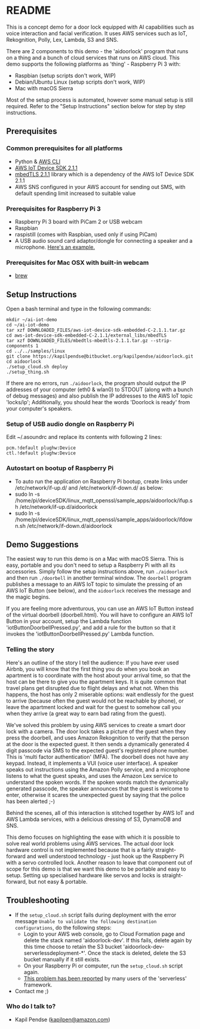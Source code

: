 # README #

This is a concept demo for a door lock equipped with AI capabilities such as voice interaction and facial verification. It uses AWS services such as IoT, Rekognition, Polly, Lex, Lambda, S3 and SNS.

There are 2 components to this demo - the 'aidoorlock' program that runs on a thing and a bunch of cloud services that runs on AWS cloud. This demo supports the following platforms as 'thing' - Raspberry Pi 3 with:
* Raspbian (setup scripts don't work, WIP)
* Debian/Ubuntu Linux (setup scripts don't work, WIP)
* Mac with macOS Sierra

Most of the setup process is automated, however some manual setup is still required. Refer to the "Setup Instructions" section below for step by step instructions.

## Prerequisites ##

### Common prerequisites for all platforms
* Python & [AWS CLI](https://aws.amazon.com/cli/)
* [AWS IoT Device SDK 2.1.1](https://github.com/aws/aws-iot-device-sdk-embedded-C/archive/v2.1.1.tar.gz)
* [mbedTLS 2.1.1](https://github.com/ARMmbed/mbedtls/archive/mbedtls-2.1.1.tar.gz) library which is a dependency of the AWS IoT Device SDK 2.1.1
* AWS SNS configured in your AWS account for sending out SMS, with default spending limit increased to suitable value

### Prerequisites for Raspberry Pi 3
* Raspberry Pi 3 board with PiCam 2 or USB webcam
* Raspbian
* raspistill (comes with Raspbian, used only if using PiCam)
* A USB audio sound card adaptor/dongle for connecting a speaker and a microphone. [Here's an example.](http://www.lazada.sg/easybuy-new-pc-laptop-usb-2-3d-virtual-kx3p-71-channel-audio-soundcard-adapter-9019448.html)

### Prerequisites for Mac OSX with built-in webcam
* [brew](https://brew.sh/)

## Setup Instructions ##

Open a bash terminal and type in the following commands:
~~~~
mkdir ~/ai-iot-demo
cd ~/ai-iot-demo
tar xzf DOWNLOADED_FILES/aws-iot-device-sdk-embedded-C-2.1.1.tar.gz
cd aws-iot-device-sdk-embedded-C-2.1.1/external_libs/mbedTLS
tar xzf DOWNLOADED_FILES/mbedtls-mbedtls-2.1.1.tar.gz --strip-components 1
cd ../../samples/linux
git clone https://kapilpendse@bitbucket.org/kapilpendse/aidoorlock.git
cd aidoorlock
./setup_cloud.sh deploy
./setup_thing.sh
~~~~

If there are no errors, run `./aidoorlock`, the program should output the IP addresses of your computer (eth0 & wlan0) to STDOUT (along with a bunch of debug messages) and also publish the IP addresses to the AWS IoT topic 'locks/ip'; Additionally, you should hear the words 'Doorlock is ready' from your computer's speakers.

### Setup of USB audio dongle on Raspberry Pi
Edit ~/.asoundrc and replace its contents with following 2 lines:
~~~~
pcm.!default plughw:Device
ctl.!default plughw:Device
~~~~

### Autostart on bootup of Raspberry Pi
* To auto run the application on Raspberry Pi bootup, create links under /etc/network/if-up.d/ and /etc/network/if-down.d/ as below:
* sudo ln -s /home/pi/deviceSDK/linux_mqtt_openssl/sample_apps/aidoorlock/ifup.sh /etc/network/if-up.d/aidoorlock
* sudo ln -s /home/pi/deviceSDK/linux_mqtt_openssl/sample_apps/aidoorlock/ifdown.sh /etc/network/if-down.d/aidoorlock

## Demo Suggestions ##
The easiest way to run this demo is on a Mac with macOS Sierra. This is easy, portable and you don't need to setup a Raspberry Pi with all its accessories. Simply follow the setup instructions above, run `./aidoorlock` and then run `./doorbell` in another terminal window. The `doorbell` program publishes a message to an AWS IoT topic to simulate the pressing of an AWS IoT Button (see below), and the `aidoorlock` receives the message and the magic begins.

If you are feeling more adventurous, you can use an AWS IoT Button instead of the virtual doorbell (doorbell.html). You will have to configure an AWS IoT Button in your account, setup the Lambda function 'iotButtonDoorbellPressed.py', and add a rule for the button so that it invokes the 'iotButtonDoorbellPressed.py' Lambda function.

### Telling the story ###
Here's an outline of the story I tell the audience: If you have ever used Airbnb, you will know that the first thing you do when you book an apartment is to coordinate with the host about your arrival time, so that the host can be there to give you the apartment keys. It is quite common that travel plans get disrupted due to flight delays and what not. When this happens, the host has only 2 miserable options: wait endlessly for the guest to arrive (because often the guest would not be reachable by phone), or leave the apartment locked and wait for the guest to somehow call you when they arrive (a great way to earn bad rating from the guest).

We've solved this problem by using AWS services to create a smart door lock with a camera. The door lock takes a picture of the guest when they press the doorbell, and uses Amazon Rekognition to verify that the person at the door is the expected guest. It then sends a dynamically generated 4 digit passcode via SMS to the expected guest's registered phone number. This is 'multi factor authentication' (MFA). The doorbell does not have any keypad. Instead, it implements a VUI (voice user interface). A speaker speaks out instructions using the Amazon Polly service, and a microphone listens to what the guest speaks, and uses the Amazon Lex service to understand the spoken words. If the spoken words match the dynamically generated passcode, the speaker announces that the guest is welcome to enter, otherwise it scares the unexpected guest by saying that the police has been alerted ;-)

Behind the scenes, all of this interaction is stitched together by AWS IoT and AWS Lambda services, with a delicious dressing of S3, DynamoDB and SNS.

This demo focuses on highlighting the ease with which it is possible to solve real world problems using AWS services. The actual door lock hardware control is not implemented because that is a fairly straight-forward and well understood technology - just hook up the Raspberry Pi with a servo controlled lock. Another reason to leave that component out of scope for this demo is that we want this demo to be portable and easy to setup. Setting up specialised hardware like servos and locks is straight-forward, but not easy & portable.

## Troubleshooting ##
* If the `setup_cloud.sh` script fails during deployment with the error message `Unable to validate the following destination configurations`, do the following steps:
	* Login to your AWS web console, go to Cloud Formation page and delete the stack named 'aidoorlock-dev'. If this fails, delete again by this time choose to retain the S3 bucket 'aidoorlock-dev-serverlessdeployment-*'. Once the stack is deleted, delete the S3 bucket manually if it still exists.
	* On your Raspberry Pi or computer, run the `setup_cloud.sh` script again.
	* [This problem has been reported](https://github.com/serverless/serverless/issues/3038) by many users of the 'serverless' framework.
* Contact me ;)

### Who do I talk to? ###
* Kapil Pendse (kapilpen@amazon.com)

